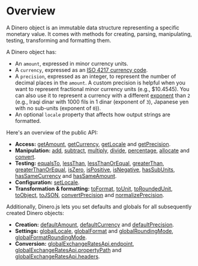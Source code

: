 # Overview

A Dinero object is an immutable data structure representing a specific monetary value.
It comes with methods for creating, parsing, manipulating, testing, transforming and formatting them.

A Dinero object has:

- An `amount`, expressed in minor currency units.
- A `currency`, expressed as an [ISO 4217 currency code][wiki:iso4217].
- A `precision`, expressed as an integer, to represent the number of decimal places in the `amount`.
A custom precision is helpful when you want to represent fractional minor currency units (e.g., $10.4545).
You can also use it to represent a currency with a different [exponent][wiki:iso4217:exponent] than `2` (e.g., Iraqi dinar with 1000 fils in 1 dinar (exponent of `3`), Japanese yen with no sub-units (exponent of `0`)).
- An optional `locale` property that affects how output strings are formatted.

Here's an overview of the public API:

- **Access:** [getAmount][dinero:get-amount], [getCurrency][dinero:get-currency], [getLocale][dinero:get-locale] and [getPrecision][dinero:get-precision].
- **Manipulation:** [add][dinero:add], [subtract][dinero:subtract], [multiply][dinero:multiply], [divide][dinero:divide], [percentage][dinero:percentage], [allocate][dinero:allocate] and [convert][dinero:convert].
- **Testing:** [equalsTo][dinero:equals-to], [lessThan][dinero:less-than], [lessThanOrEqual][dinero:less-than-or-equal], [greaterThan][dinero:greater-than], [greaterThanOrEqual][dinero:greater-than-or-equal], [isZero][dinero:is-zero], [isPositive][dinero:is-positive], [isNegative][dinero:is-negative], [hasSubUnits][dinero:has-sub-units], [hasSameCurrency][dinero:has-same-currency] and [hasSameAmount][dinero:has-same-amount].
- **Configuration:** [setLocale][dinero:set-locale].
- **Transformation & formatting:** [toFormat][dinero:to-format], [toUnit][dinero:to-unit], [toRoundedUnit][dinero:to-rounded-unit], [toObject][dinero:to-object], [toJSON][dinero:to-json], [convertPrecision][dinero:convert-precision] and [normalizePrecision][dinero:normalize-precision].

Additionally, Dinero.js lets you set defaults and globals for all subsequently created Dinero objects:

- **Creation:** [defaultAmount][dinero:default-amount], [defaultCurrency][dinero:default-currency] and [defaultPrecision][dinero:default-precision].
- **Settings:** [globalLocale][dinero:global-locale], [globalFormat][dinero:global-format] and [globalRoundingMode][dinero:global-rounding-mode], [globalFormatRoundingMode][dinero:global-format-rounding-mode].
- **Conversion:** [globalExchangeRatesApi.endpoint][dinero:global-exchange-rates-api-endpoint], [globalExchangeRatesApi.propertyPath][dinero:global-exchange-rates-api-property-path] and [globalExchangeRatesApi.headers][dinero:global-exchange-rates-api-headers].

[wiki:iso4217]: https://en.wikipedia.org/wiki/ISO_4217#Active_codes
[wiki:iso4217:exponent]: https://en.wikipedia.org/wiki/ISO_4217#Treatment_of_minor_currency_units_.28the_.22exponent.22.29
[dinero:get-amount]: /api/access/get-amount/
[dinero:get-currency]: /api/access/get-currency/
[dinero:get-locale]: /api/access/get-locale/
[dinero:get-precision]: /api/access/get-precision/
[dinero:add]: /api/manipulation/add/
[dinero:subtract]: /api/manipulation/subtract/
[dinero:multiply]: /api/manipulation/multiply/
[dinero:divide]: /api/manipulation/divide/
[dinero:percentage]: /api/manipulation/percentage/
[dinero:allocate]: /api/manipulation/allocate/
[dinero:convert]: /api/manipulation/convert/
[dinero:equals-to]: /api/testing/equals-to/
[dinero:less-than]: /api/testing/less-than/
[dinero:less-than-or-equal]: /api/testing/less-than-or-equal/
[dinero:greater-than]: /api/testing/greater-than/
[dinero:greater-than-or-equal]: /api/testing/greater-than-or-equal/
[dinero:is-zero]: /api/testing/is-zero/
[dinero:is-positive]: /api/testing/is-positive/
[dinero:is-negative]: /api/testing/is-negative/
[dinero:has-sub-units]: /api/testing/has-sub-units/
[dinero:has-same-currency]: /api/testing/has-same-currency/
[dinero:has-same-amount]: /api/testing/has-same-amount/
[dinero:set-locale]: /api/configuration/set-locale/
[dinero:to-format]: /api/transformation-and-formatting/to-format/
[dinero:to-unit]: /api/transformation-and-formatting/to-unit/
[dinero:to-rounded-unit]: /api/transformation-and-formatting/to-rounded-unit/
[dinero:to-object]: /api/transformation-and-formatting/to-object/
[dinero:to-json]: /api/transformation-and-formatting/to-json/
[dinero:convert-precision]: /api/transformation-and-formatting/convert-precision/
[dinero:normalize-precision]: /api/transformation-and-formatting/normalize-precision/
[dinero:default-amount]: /api/global-and-default-configuration/default-amount/
[dinero:default-currency]: /api/global-and-default-configuration/default-currency/
[dinero:default-precision]: /api/global-and-default-configuration/default-precision/
[dinero:global-locale]: /api/global-and-default-configuration/global-locale/
[dinero:global-format]: /api/global-and-default-configuration/global-format/
[dinero:global-rounding-mode]: /api/global-and-default-configuration/global-rounding-mode/
[dinero:global-format-rounding-mode]: /api/global-and-default-configuration/global-format-rounding-mode/
[dinero:global-exchange-rates-api-endpoint]: /api/global-and-default-configuration/global-exchange-rates-api-endpoint/
[dinero:global-exchange-rates-api-property-path]: /api/global-and-default-configuration/global-exchange-rates-api-property-path/
[dinero:global-exchange-rates-api-headers]: /api/global-and-default-configuration/global-exchange-rates-api-headers/
